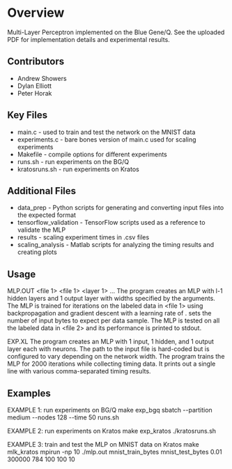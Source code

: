 # Overview
Multi-Layer Perceptron implemented on the Blue Gene/Q. See the uploaded PDF for implementation details and experimental results. 

## Contributors
* Andrew Showers
* Dylan Elliott
* Peter Horak

## Key Files
* main.c - used to train and test the network on the MNIST data
* experiments.c - bare bones version of main.c used for scaling experiments
* Makefile - compile options for different experiments
* runs.sh - run experiments on the BG/Q
* kratosruns.sh - run experiments on Kratos

## Additional Files
* data_prep - Python scripts for generating and converting input files into the expected format
* tensorflow_validation - TensorFlow scripts used as a reference to validate the MLP
* results - scaling experiment times in .csv files
* scaling_analysis - Matlab scripts for analyzing the timing results and creating plots

## Usage
MLP.OUT <file 1> <file 1> <eta> <niter> <ninput> <layer 1> ... <layer l>
    The program creates an MLP with l-1 hidden layers and 1 output layer with widths specified by the <layer i> arguments. The MLP is trained for <niter> iterations on the labeled data in <file 1> using backpropagation and gradient descent with a learning rate of <eta>. <ninput> sets the number of input bytes to expect per data sample. The MLP is tested on all the labeled data in <file 2> and its performance is printed to stdout.

EXP.XL <width>
    The program creates an MLP with 1 input, 1 hidden, and 1 output layer each with <width> neurons. The path to the input file is hard-coded but is configured to vary depending on the network width. The program trains the MLP for 2000 iterations while collecting timing data. It prints out a single line with various comma-separated timing results.

## Examples
EXAMPLE 1: run experiments on BG/Q
	make exp_bgq
	sbatch --partition medium --nodes 128 --time 50 runs.sh

EXAMPLE 2: run experiments on Kratos
	make exp_kratos
	./kratosruns.sh

EXAMPLE 3: train and test the MLP on MNIST data on Kratos
	make mlk_kratos
	mpirun -np 10 ./mlp.out mnist_train_bytes mnist_test_bytes 0.01 300000 784 100 100 10
